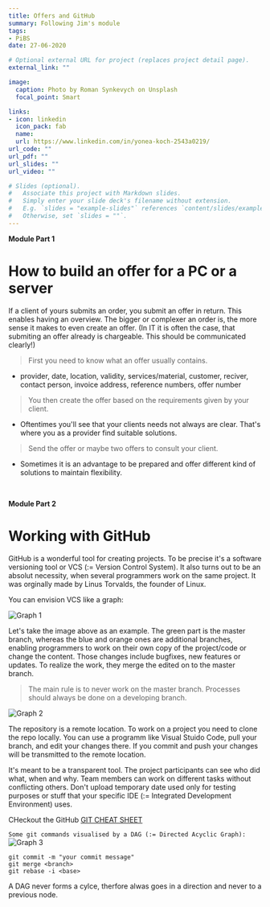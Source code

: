 ```yaml
---
title: Offers and GitHub
summary: Following Jim's module 
tags:
- PiBS
date: 27-06-2020

# Optional external URL for project (replaces project detail page).
external_link: ""

image:
  caption: Photo by Roman Synkevych on Unsplash
  focal_point: Smart

links:
- icon: linkedin
  icon_pack: fab
  name: 
  url: https://www.linkedin.com/in/yonea-koch-2543a0219/
url_code: ""
url_pdf: ""
url_slides: ""
url_video: ""

# Slides (optional).
#   Associate this project with Markdown slides.
#   Simply enter your slide deck's filename without extension.
#   E.g. `slides = "example-slides"` references `content/slides/example-slides.md`.
#   Otherwise, set `slides = ""`.
---
```

**Module Part 1**

How to build an offer for a PC or a server
===========================================
If a client of yours submits an order, you submit an offer in return. This enables having an overview. The bigger or complexer an order is, the more sense it makes to even create an offer. (In IT it is often the case, that submiting an offer already is chargeable. This should be communicated clearly!)

> First you need to know what an offer usually contains. 
+ provider, date, location, validity, services/material, customer, reciver, contact person, invoice address, reference numbers, offer number

> You then create the offer based on the requirements given by your client. 
+ Oftentimes you'll see that your clients needs not always are clear. That's where you as a provider find suitable solutions. 

> Send the offer or maybe two offers to consult your client.
+ Sometimes it is an advantage to be prepared and offer different kind of solutions to maintain flexibility. 

<br>

**Module Part 2**

Working with GitHub
=====================
GitHub is a wonderful tool for creating projects. To be precise it's a software versioning tool or VCS (:= Version Control System). It also turns out to be an absolut necessity, when several programmers work on the same project. It was orginally made by Linus Torvalds, the founder of Linux. 

You can envision VCS like a graph:

![Graph 1](graph1.jpg "<b>Graph 1</b> (Module 1.5)")

Let's take the image above as an example. The green part is the master branch, whereas the blue and orange ones are additional branches, enabling programmers to work on their own copy of the project/code or change the content. Those changes include bugfixes, new features or updates. To realize the work, they merge the edited on to the master branch.

> The main rule is to never work on the master branch. Processes should always be done on a developing branch.

![Graph 2](graph2.jpg "<b>Graph 2</b> (Module 1.5)")

The repository is a remote location. To work on a project you need to clone the repo locally. You can use a programm like Visual Stuido Code, pull your branch, and edit your changes there. If you commit and push your changes will be transmitted to the remote location. 

It's meant to be a transparent tool. The project participants can see who did what, when and why. Team members can work on different tasks without conflicting others. Don't upload temporary date used only for testing purposes or stuff that your specific IDE (:= Integrated Development Environment) uses.

CHeckout the GitHub [GIT CHEAT SHEET](https://education.github.com/git-cheat-sheet-education.pdf) 

```Some git commands visualised by a DAG (:= Directed Acyclic Graph):```
![Graph 3](graph3.jpg "<b>Graph 3</b> (Module 1.5)")

`git commit -m "your commit message"`  
`git merge <branch>`  
`git rebase -i <base>`  

A DAG never forms a cylce, therfore alwas goes in a direction and never to a previous node.




